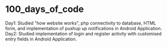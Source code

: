 # 100_days_of_code
Day1: Studied "how website works", php connectivity to database, HTML form, and implementation of pushup up notifications in Android Application.
Day2: Studied implementation of login and register activity with customised entry fields in Android Application.
